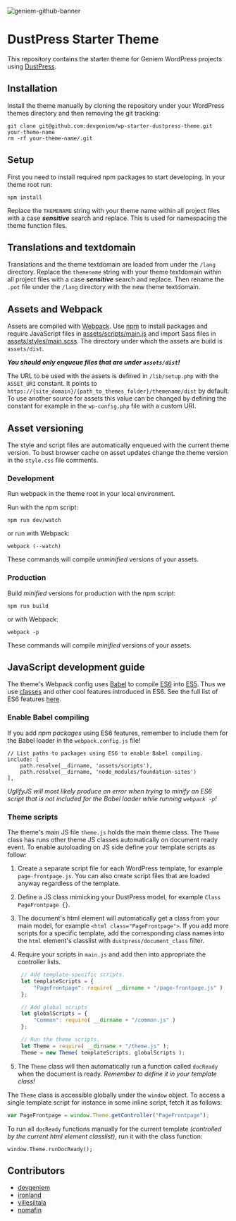 ![geniem-github-banner](https://cloud.githubusercontent.com/assets/5691777/14319886/9ae46166-fc1b-11e5-9630-d60aa3dc4f9e.png)

# DustPress Starter Theme

This repository contains the starter theme for Geniem WordPress projects using [DustPress](https://github.com/devgeniem/dustpress/).

## Installation

Install the theme manually by cloning the repository under your WordPress themes directory and then removing the git tracking:

```
git clone git@github.com:devgeniem/wp-starter-dustpress-theme.git your-theme-name
rm -rf your-theme-name/.git
```

## Setup

First you need to install required npm packages to start developing. In your theme root run:

```
npm install
```

Replace the `THEMENAME` string with your theme name within all project files with a case ***sensitive*** search and replace. This is used for namespacing the theme function files.

## Translations and textdomain

Translations and the theme textdomain are loaded from under the `/lang` directory. Replace the `themename` string with your theme textdomain within all project files with a case ***sensitive*** search and replace. Then rename the `.pot` file under the `/lang` directory with the new theme textdomain.

## Assets and Webpack

Assets are compiled with [Webpack](https://webpack.github.io/docs/what-is-webpack.html). Use [npm](https://www.npmjs.com/) to install packages and require JavaScript files in [assets/scripts/main.js](https://github.com/devgeniem/wp-starter-dustpress-theme/blob/master/assets/scripts/main.js) and import Sass files in [assets/styles/main.scss](https://github.com/devgeniem/wp-starter-dustpress-theme/blob/master/assets/styles/main.scss). The directory under which the assets are build is `assets/dist`. 

***You should only enqueue files that are under `assets/dist`!***

The URL to be used with the assets is defined in `/lib/setup.php` with the `ASSET_URI` constant. It points to `https://{site_domain}/{path_to_themes_folder}/themename/dist` by default. To use another source for assets this value can be changed by defining the constant for example in the `wp-config.php` file with a custom URI.

## Asset versioning

The style and script files are automatically enqueued with the current theme version. To bust browser cache on asset updates change the theme version in the `style.css` file comments.

### Development

Run webpack in the theme root in your local environment.

Run with the npm script:

```
npm run dev/watch
```

or run with Webpack:

```
webpack (--watch)
```

These commands will compile *unminified* versions of your assets.

### Production

Build _minified_ versions for production with the npm script:

```
npm run build
```

or with Webpack:

```
webpack -p
```

These commands will compile *minified* versions of your assets.

## JavaScript development guide

The theme's Webpack config uses [Babel](https://babeljs.io/) to compile [ES6](https://en.wikipedia.org/wiki/ECMAScript#6th_Edition_-_ECMAScript_2015) into [ES5](https://en.wikipedia.org/wiki/ECMAScript#5th_Edition). Thus we use [classes](http://es6-features.org/#ClassDefinition) and other cool features introduced in ES6. See the full list of ES6 features [here](http://es6-features.org/).

### Enable Babel compiling

If you add *npm packages* using ES6 features, remember to include them for the Babel loader in the `webpack.config.js` file!

```
// List paths to packages using ES6 to enable Babel compiling.
include: [
    path.resolve(__dirname, 'assets/scripts'),
    path.resolve(__dirname, 'node_modules/foundation-sites')
],
```

*UglifyJS will most likely produce an error when trying to minify an ES6 script that is not included for the Babel loader while running `webpack -p`!* 

### Theme scripts

The theme's main JS file `theme.js` holds the main theme class. The `Theme` class has runs other theme JS classes automatically on document ready event. To enable autoloading on JS side define your template scripts as follow:

1. Create a separate script file for each WordPress template, for example `page-frontpage.js`. You can also create script files that are loaded anyway regardless of the template.

2. Define a JS class mimicking your DustPress model, for example `Class PageFrontpage {}`.

3. The document's html element will automatically get a class from your main model, for example `<html class="PageFrontpage">`. If you add more scripts for a specific template, add the corresponding class names into the `html` element's classlist with `dustpress/document_class` filter.

4. Require your scripts in `main.js` and add then into appropriate the controller lists.

   ```javascript
    // Add template-specific scripts.
    let templateScripts = {
        "PageFrontpage": require( __dirname + "/page-frontpage.js" )
    };

    // Add global scripts
    let globalScripts = {
        "Common": require( __dirname + "/common.js" )
    };

    // Run the theme scripts.
    let Theme = require( __dirname + "/theme.js" );
    Theme = new Theme( templateScripts, globalScripts );
   ```

5. The `Theme` class will then automatically run a function called `docReady` when the document is ready. *Remember to define it in your template class!*

The `Theme` class is accessible globally under the `window` object. To access a single template script for instance in some inline script, fetch it as follows:

```javascript
var PageFrontpage = window.Theme.getController("PageFrontpage");
```

To run all `docReady` functions manually for the current template *(controlled by the current html element classlist)*, run it with the class function:

```
window.Theme.runDocReady();
```

##  Contributors

- [devgeniem](https://github.com/devgeniem)
- [ironland](https://github.com/ironland)
- [villesiltala](https://github.com/villesiltala)
- [nomafin](https://github.com/Nomafin)
